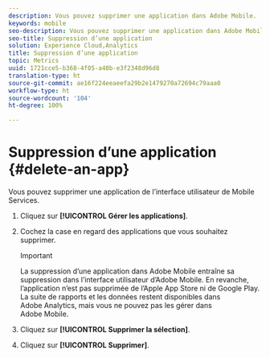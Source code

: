 ```yaml
---
description: Vous pouvez supprimer une application dans Adobe Mobile.
keywords: mobile
seo-description: Vous pouvez supprimer une application dans Adobe Mobile.
seo-title: Suppression d’une application
solution: Experience Cloud,Analytics
title: Suppression d’une application
topic: Metrics
uuid: 1721cce5-b368-4f05-a40b-e3f2348d96d8
translation-type: ht
source-git-commit: ae16f224eeaeefa29b2e1479270a72694c79aaa0
workflow-type: ht
source-wordcount: '104'
ht-degree: 100%

---
```



# Suppression d’une application {#delete-an-app}

Vous pouvez supprimer une application de l’interface utilisateur de Mobile Services.

1. Cliquez sur **[!UICONTROL Gérer les applications]**.
1. Cochez la case en regard des applications que vous souhaitez supprimer.

   >[!IMPORTANT]
   >
   >La suppression d’une application dans Adobe Mobile entraîne sa suppression dans l’interface utilisateur d’Adobe Mobile. En revanche, l’application n’est pas supprimée de l’Apple App Store ni de Google Play. La suite de rapports et les données restent disponibles dans Adobe Analytics, mais vous ne pouvez pas les gérer dans Adobe Mobile.

1. Cliquez sur **[!UICONTROL Supprimer la sélection]**.
1. Cliquez sur **[!UICONTROL Supprimer]**.

